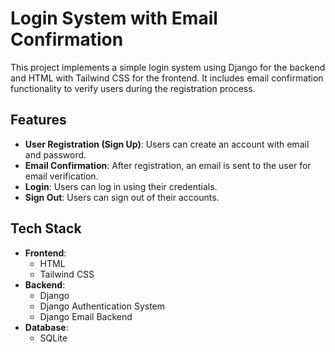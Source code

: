 # Login System with Email Confirmation

This project implements a simple login system using Django for the backend and HTML with Tailwind CSS for the frontend. It includes email confirmation functionality to verify users during the registration process.

## Features

- **User Registration (Sign Up)**: Users can create an account with email and password.
- **Email Confirmation**: After registration, an email is sent to the user for email verification.
- **Login**: Users can log in using their credentials.
- **Sign Out**: Users can sign out of their accounts.

## Tech Stack

- **Frontend**:
  - HTML
  - Tailwind CSS
- **Backend**:
  - Django
  - Django Authentication System
  - Django Email Backend
- **Database**:
  - SQLite
